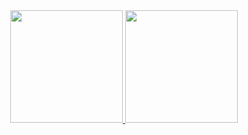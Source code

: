 <div align="center">
  <a href="https://github.com/OPauloss">
  <img height="180em" src="https://github-readme-stats.vercel.app/api?username=OPauloss&show_icons=true&theme=dracula&include_all_commits=true&count_private=true"/>
  <img height="180em" src="https://github-readme-stats.vercel.app/api/top-langs/?username=OPauloss&layout=compact&langs_count=7&theme=dracula"/>
</div> 

<!--
**OPauloss/OPauloss** is a ✨ _special_ ✨ repository because its `README.md` (this file) appears on your GitHub profile.

Here are some ideas to get you started:-->
